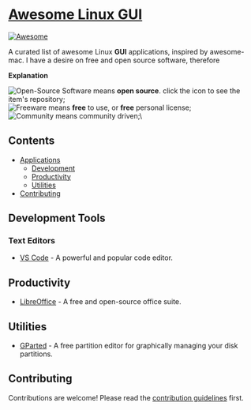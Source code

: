# [Awesome Linux GUI](https://com3dian.github.io/awesome-linux-gui/)

[![Awesome](https://awesome.re/badge.svg)](https://awesome.re)

A curated list of awesome Linux **GUI** applications, inspired by awesome-mac.
I have a desire on free and open source software, therefore 

**Explanation**

![Open-Source Software][OSS Icon] means **open source**. click the icon to see the item's repository;\
![Freeware][Freeware Icon] means **free** to use, or **free** personal license;\
![Community][community-driven-icon] means community driven;\


## Contents

- [Applications](#applications)
  - [Development](#development)
  - [Productivity](#productivity)
  - [Utilities](#utilities)
- [Contributing](#contributing)

## Development Tools

### Text Editors

* [VS Code](https://code.visualstudio.com/) - A powerful and popular code editor.

## Productivity

* [LibreOffice](https://www.libreoffice.org/) - A free and open-source office suite.

## Utilities

* [GParted](https://gparted.org/) - A free partition editor for graphically managing your disk partitions.

## Contributing

Contributions are welcome! Please read the [contribution guidelines](CONTRIBUTING.md) first.

[OSS Icon]: https://jaywcjlove.github.io/sb/ico/min-oss.svg
[Freeware Icon]: https://jaywcjlove.github.io/sb/ico/min-free.svg
[community-driven-icon]: https://jaywcjlove.github.io/sb/ico/min-community.svg